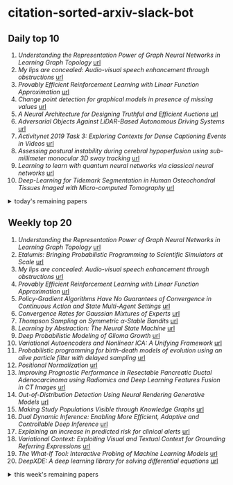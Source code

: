 # citation-sorted-arxiv-slack-bot

## Daily top 10
1. *Understanding the Representation Power of Graph Neural Networks in Learning Graph Topology* [url](http://arxiv.org/abs/1907.05008v1)
2. *My lips are concealed: Audio-visual speech enhancement through obstructions* [url](http://arxiv.org/abs/1907.04975v1)
3. *Provably Efficient Reinforcement Learning with Linear Function Approximation* [url](http://arxiv.org/abs/1907.05388v1)
4. *Change point detection for graphical models in presence of missing values* [url](http://arxiv.org/abs/1907.05409v1)
5. *A Neural Architecture for Designing Truthful and Efficient Auctions* [url](http://arxiv.org/abs/1907.05181v1)
6. *Adversarial Objects Against LiDAR-Based Autonomous Driving Systems* [url](http://arxiv.org/abs/1907.05418v1)
7. *Activitynet 2019 Task 3: Exploring Contexts for Dense Captioning Events in Videos* [url](http://arxiv.org/abs/1907.05092v1)
8. *Assessing postural instability during cerebral hypoperfusion using sub-millimeter monocular 3D sway tracking* [url](http://arxiv.org/abs/1907.05376v1)
9. *Learning to learn with quantum neural networks via classical neural networks* [url](http://arxiv.org/abs/1907.05415v1)
10. *Deep-Learning for Tidemark Segmentation in Human Osteochondral Tissues Imaged with Micro-computed Tomography* [url](http://arxiv.org/abs/1907.05089v1)
<details><summary>today's remaining papers</summary>
  <ol start=11>
    <li><i>Low-rank matrix completion and denoising under Poisson noise</i> <a href="http://arxiv.org/abs/1907.05325v1">url</a></li>
    <li><i>Cross-Domain Complementary Learning with Synthetic Data for Multi-Person Part Segmentation</i> <a href="http://arxiv.org/abs/1907.05193v1">url</a></li>
    <li><i>Making AI Forget You: Data Deletion in Machine Learning</i> <a href="http://arxiv.org/abs/1907.05012v1">url</a></li>
    <li><i>Gain with no Pain: Efficient Kernel-PCA by Nyström Sampling</i> <a href="http://arxiv.org/abs/1907.05226v1">url</a></li>
    <li><i>Privileged Features Distillation for E-Commerce Recommendations</i> <a href="http://arxiv.org/abs/1907.05171v1">url</a></li>
    <li><i>Quantum and Classical Algorithms for Approximate Submodular Function Minimization</i> <a href="http://arxiv.org/abs/1907.05378v1">url</a></li>
    <li><i>Deep Active Learning for Axon-Myelin Segmentation on Histology Data</i> <a href="http://arxiv.org/abs/1907.05143v1">url</a></li>
    <li><i>FIRE: Unsupervised bi-directional inter-modality registration using deep networks</i> <a href="http://arxiv.org/abs/1907.05062v1">url</a></li>
    <li><i>Neural Network-based Equalizer by Utilizing Coding Gain in Advance</i> <a href="http://arxiv.org/abs/1907.04980v1">url</a></li>
    <li><i>Profiling based Out-of-core Hybrid Method for Large Neural Networks</i> <a href="http://arxiv.org/abs/1907.05013v1">url</a></li>
    <li><i>Beyond Imitation: Generative and Variational Choreography via Machine Learning</i> <a href="http://arxiv.org/abs/1907.05297v1">url</a></li>
    <li><i>Disease classification of macular Optical Coherence Tomography scans using deep learning software: validation on independent, multi-centre data</i> <a href="http://arxiv.org/abs/1907.05164v1">url</a></li>
    <li><i>Time2Vec: Learning a Vector Representation of Time</i> <a href="http://arxiv.org/abs/1907.05321v1">url</a></li>
    <li><i>Two-stream Spatiotemporal Feature for Video QA Task</i> <a href="http://arxiv.org/abs/1907.05006v1">url</a></li>
    <li><i>Multifaceted Analysis of Fine-Tuning in Deep Model for Visual Recognition</i> <a href="http://arxiv.org/abs/1907.05099v1">url</a></li>
    <li><i>Diverse Trajectory Forecasting with Determinantal Point Processes</i> <a href="http://arxiv.org/abs/1907.04967v1">url</a></li>
    <li><i>MeetUp! A Corpus of Joint Activity Dialogues in a Visual Environment</i> <a href="http://arxiv.org/abs/1907.05084v1">url</a></li>
    <li><i>PreCall: A Visual Interface for Threshold Optimization in ML Model Selection</i> <a href="http://arxiv.org/abs/1907.05131v1">url</a></li>
    <li><i>BlazeFace: Sub-millisecond Neural Face Detection on Mobile GPUs</i> <a href="http://arxiv.org/abs/1907.05047v1">url</a></li>
    <li><i>Analysis of Ward's Method</i> <a href="http://arxiv.org/abs/1907.05094v1">url</a></li>
    <li><i>Graph Neural Based End-to-end Data Association Framework for Online Multiple-Object Tracking</i> <a href="http://arxiv.org/abs/1907.05315v1">url</a></li>
    <li><i>Efficient Semantic Scene Completion Network with Spatial Group Convolution</i> <a href="http://arxiv.org/abs/1907.05091v1">url</a></li>
    <li><i>Computational Concentration of Measure: Optimal Bounds, Reductions, and More</i> <a href="http://arxiv.org/abs/1907.05401v1">url</a></li>
    <li><i>Warfarin dose estimation on multiple datasets with automated hyperparameter optimisation and a novel software framework</i> <a href="http://arxiv.org/abs/1907.05363v1">url</a></li>
    <li><i>Forecasting remaining useful life: Interpretable deep learning approach via variational Bayesian inferences</i> <a href="http://arxiv.org/abs/1907.05146v1">url</a></li>
    <li><i>Online Inference and Detection of Curbs in Partially Occluded Scenes with Sparse LIDAR</i> <a href="http://arxiv.org/abs/1907.05375v1">url</a></li>
    <li><i>Performance Boundary Identification for the Evaluation of Automated Vehicles using Gaussian Process Classification</i> <a href="http://arxiv.org/abs/1907.05364v1">url</a></li>
    <li><i>Aesthetic Attributes Assessment of Images</i> <a href="http://arxiv.org/abs/1907.04983v1">url</a></li>
    <li><i>Safe Policy Improvement with Soft Baseline Bootstrapping</i> <a href="http://arxiv.org/abs/1907.05079v1">url</a></li>
    <li><i>Image-Based Size Analysis of Agglomerated and Partially Sintered Particles via Convolutional Neural Networks</i> <a href="http://arxiv.org/abs/1907.05112v1">url</a></li>
    <li><i>Edge Heuristic GAN for Non-uniform Blind Deblurring</i> <a href="http://arxiv.org/abs/1907.05185v1">url</a></li>
    <li><i>Object Detection in Video with Spatial-temporal Context Aggregation</i> <a href="http://arxiv.org/abs/1907.04988v1">url</a></li>
    <li><i>Extension of Sinkhorn Method: Optimal Movement Estimation of Agents Moving at Constant Velocity</i> <a href="http://arxiv.org/abs/1907.05036v1">url</a></li>
    <li><i>Self-Regulated Interactive Sequence-to-Sequence Learning</i> <a href="http://arxiv.org/abs/1907.05190v1">url</a></li>
    <li><i>Semi-supervised Feature-Level Attribute Manipulation for Fashion Image Retrieval</i> <a href="http://arxiv.org/abs/1907.05007v1">url</a></li>
    <li><i>Highly parallel algorithm for the Ising ground state searching problem</i> <a href="http://arxiv.org/abs/1907.05124v1">url</a></li>
    <li><i>Aerial Animal Biometrics: Individual Friesian Cattle Recovery and Visual Identification via an Autonomous UAV with Onboard Deep Inference</i> <a href="http://arxiv.org/abs/1907.05310v1">url</a></li>
    <li><i>Amplifying Rényi Differential Privacy via Shuffling</i> <a href="http://arxiv.org/abs/1907.05156v1">url</a></li>
    <li><i>Spatiotemporal Local Propagation</i> <a href="http://arxiv.org/abs/1907.05106v1">url</a></li>
    <li><i>Kernel Trajectory Maps for Multi-Modal Probabilistic Motion Prediction</i> <a href="http://arxiv.org/abs/1907.05127v1">url</a></li>
    <li><i>Micro-expression Action Unit Detection withSpatio-temporal Adaptive Pooling</i> <a href="http://arxiv.org/abs/1907.05023v1">url</a></li>
    <li><i>retina-VAE: Variationally Decoding the Spectrum of Macular Disease</i> <a href="http://arxiv.org/abs/1907.05195v1">url</a></li>
    <li><i>Single Image Super-Resolution via CNN Architectures and TV-TV Minimization</i> <a href="http://arxiv.org/abs/1907.05380v1">url</a></li>
    <li><i>Three algorithms for solving high-dimensional fully-coupled FBSDEs through deep learning</i> <a href="http://arxiv.org/abs/1907.05327v1">url</a></li>
    <li><i>Adaptive Deep Learning for High Dimensional Hamilton-Jacobi-Bellman Equations</i> <a href="http://arxiv.org/abs/1907.05317v1">url</a></li>
    <li><i>Fairness without Regret</i> <a href="http://arxiv.org/abs/1907.05159v1">url</a></li>
    <li><i>Machine Learning Kernel Method from a Quantum Generative Model</i> <a href="http://arxiv.org/abs/1907.05103v1">url</a></li>
    <li><i>Optimal Feature Transport for Cross-View Image Geo-Localization</i> <a href="http://arxiv.org/abs/1907.05021v1">url</a></li>
    <li><i>Agile Domain Adaptation</i> <a href="http://arxiv.org/abs/1907.04978v1">url</a></li>
    <li><i>A Model-based Approach for Sample-efficient Multi-task Reinforcement Learning</i> <a href="http://arxiv.org/abs/1907.04964v1">url</a></li>
  </ol>
</details>

## Weekly top 20
1. *Understanding the Representation Power of Graph Neural Networks in Learning Graph Topology* [url](http://arxiv.org/abs/1907.05008v1)
2. *Etalumis: Bringing Probabilistic Programming to Scientific Simulators at Scale* [url](http://arxiv.org/abs/1907.03382v1)
3. *My lips are concealed: Audio-visual speech enhancement through obstructions* [url](http://arxiv.org/abs/1907.04975v1)
4. *Provably Efficient Reinforcement Learning with Linear Function Approximation* [url](http://arxiv.org/abs/1907.05388v1)
5. *Policy-Gradient Algorithms Have No Guarantees of Convergence in Continuous Action and State Multi-Agent Settings* [url](http://arxiv.org/abs/1907.03712v1)
6. *Convergence Rates for Gaussian Mixtures of Experts* [url](http://arxiv.org/abs/1907.04377v1)
7. *Thompson Sampling on Symmetric $α$-Stable Bandits* [url](http://arxiv.org/abs/1907.03821v1)
8. *Learning by Abstraction: The Neural State Machine* [url](http://arxiv.org/abs/1907.03950v1)
9. *Deep Probabilistic Modeling of Glioma Growth* [url](http://arxiv.org/abs/1907.04064v1)
10. *Variational Autoencoders and Nonlinear ICA: A Unifying Framework* [url](http://arxiv.org/abs/1907.04809v1)
11. *Probabilistic programming for birth-death models of evolution using an alive particle filter with delayed sampling* [url](http://arxiv.org/abs/1907.04615v1)
12. *Positional Normalization* [url](http://arxiv.org/abs/1907.04312v1)
13. *Improving Prognostic Performance in Resectable Pancreatic Ductal Adenocarcinoma using Radiomics and Deep Learning Features Fusion in CT Images* [url](http://arxiv.org/abs/1907.04822v1)
14. *Out-of-Distribution Detection Using Neural Rendering Generative Models* [url](http://arxiv.org/abs/1907.04572v1)
15. *Making Study Populations Visible through Knowledge Graphs* [url](http://arxiv.org/abs/1907.04358v1)
16. *Dual Dynamic Inference: Enabling More Efficient, Adaptive and Controllable Deep Inference* [url](http://arxiv.org/abs/1907.04523v1)
17. *Explaining an increase in predicted risk for clinical alerts* [url](http://arxiv.org/abs/1907.04911v1)
18. *Variational Context: Exploiting Visual and Textual Context for Grounding Referring Expressions* [url](http://arxiv.org/abs/1907.03609v1)
19. *The What-If Tool: Interactive Probing of Machine Learning Models* [url](http://arxiv.org/abs/1907.04135v1)
20. *DeepXDE: A deep learning library for solving differential equations* [url](http://arxiv.org/abs/1907.04502v1)
<details><summary>this week's remaining papers</summary>
  <ol start=21>
    <li><i>The Price of Interpretability</i> <a href="http://arxiv.org/abs/1907.03419v1">url</a></li>
    <li><i>Improving Reverberant Speech Training Using Diffuse Acoustic Simulation</i> <a href="http://arxiv.org/abs/1907.03988v1">url</a></li>
    <li><i>Enhanced generative adversarial network for 3D brain MRI super-resolution</i> <a href="http://arxiv.org/abs/1907.04835v1">url</a></li>
    <li><i>A New Stereo Benchmarking Dataset for Satellite Images</i> <a href="http://arxiv.org/abs/1907.04404v1">url</a></li>
    <li><i>Large Memory Layers with Product Keys</i> <a href="http://arxiv.org/abs/1907.05242v1">url</a></li>
    <li><i>Learning from Thresholds: Fully Automated Classification of Tumor Infiltrating Lymphocytes for Multiple Cancer Types</i> <a href="http://arxiv.org/abs/1907.03960v1">url</a></li>
    <li><i>Multivariate Time Series Imputation with Variational Autoencoders</i> <a href="http://arxiv.org/abs/1907.04155v1">url</a></li>
    <li><i>Evolutionary Multi-Objective Optimization Driven by Generative Adversarial Networks</i> <a href="http://arxiv.org/abs/1907.04482v1">url</a></li>
    <li><i>Are deep ResNets provably better than linear predictors?</i> <a href="http://arxiv.org/abs/1907.03922v1">url</a></li>
    <li><i>Change point detection for graphical models in presence of missing values</i> <a href="http://arxiv.org/abs/1907.05409v1">url</a></li>
    <li><i>Which Algorithmic Choices Matter at Which Batch Sizes? Insights From a Noisy Quadratic Model</i> <a href="http://arxiv.org/abs/1907.04164v1">url</a></li>
    <li><i>A Neural Architecture for Designing Truthful and Efficient Auctions</i> <a href="http://arxiv.org/abs/1907.05181v1">url</a></li>
    <li><i>GraphSAINT: Graph Sampling Based Inductive Learning Method</i> <a href="http://arxiv.org/abs/1907.04931v1">url</a></li>
    <li><i>Fetal Pose Estimation in Volumetric MRI using a 3D Convolution Neural Network</i> <a href="http://arxiv.org/abs/1907.04500v1">url</a></li>
    <li><i>LakhNES: Improving multi-instrumental music generation with cross-domain pre-training</i> <a href="http://arxiv.org/abs/1907.04868v1">url</a></li>
    <li><i>Expressive power of tensor-network factorizations for probabilistic modeling, with applications from hidden Markov models to quantum machine learning</i> <a href="http://arxiv.org/abs/1907.03741v1">url</a></li>
    <li><i>Adversarial Objects Against LiDAR-Based Autonomous Driving Systems</i> <a href="http://arxiv.org/abs/1907.05418v1">url</a></li>
    <li><i>Activitynet 2019 Task 3: Exploring Contexts for Dense Captioning Events in Videos</i> <a href="http://arxiv.org/abs/1907.05092v1">url</a></li>
    <li><i>Sparse-to-Dense Hypercolumn Matching for Long-Term Visual Localization</i> <a href="http://arxiv.org/abs/1907.03965v1">url</a></li>
    <li><i>Assessing postural instability during cerebral hypoperfusion using sub-millimeter monocular 3D sway tracking</i> <a href="http://arxiv.org/abs/1907.05376v1">url</a></li>
    <li><i>Unbiased estimators for random design regression</i> <a href="http://arxiv.org/abs/1907.03411v1">url</a></li>
    <li><i>Fine-Grained Continual Learning</i> <a href="http://arxiv.org/abs/1907.03799v1">url</a></li>
    <li><i>Linking Art through Human Poses</i> <a href="http://arxiv.org/abs/1907.03537v1">url</a></li>
    <li><i>Learning to Reason with Relational Video Representation for Question Answering</i> <a href="http://arxiv.org/abs/1907.04553v1">url</a></li>
    <li><i>Conditional Independence Testing using Generative Adversarial Networks</i> <a href="http://arxiv.org/abs/1907.04068v1">url</a></li>
    <li><i>A Robust Two-Sample Test for Time Series data</i> <a href="http://arxiv.org/abs/1907.04081v1">url</a></li>
    <li><i>Learning to learn with quantum neural networks via classical neural networks</i> <a href="http://arxiv.org/abs/1907.05415v1">url</a></li>
    <li><i>Fast Visual Object Tracking with Rotated Bounding Boxes</i> <a href="http://arxiv.org/abs/1907.03892v1">url</a></li>
    <li><i>Fast Estimating Pedestrian Moving State Based on Single 2D Body Pose by Shallow Neural Network</i> <a href="http://arxiv.org/abs/1907.04361v1">url</a></li>
    <li><i>Contextual One-Class Classification in Data Streams</i> <a href="http://arxiv.org/abs/1907.04233v1">url</a></li>
    <li><i>Towards Explainable Music Emotion Recognition: The Route via Mid-level Features</i> <a href="http://arxiv.org/abs/1907.03572v1">url</a></li>
    <li><i>Deep-Learning for Tidemark Segmentation in Human Osteochondral Tissues Imaged with Micro-computed Tomography</i> <a href="http://arxiv.org/abs/1907.05089v1">url</a></li>
    <li><i>Vision-and-Dialog Navigation</i> <a href="http://arxiv.org/abs/1907.04957v1">url</a></li>
    <li><i>Data Efficient Reinforcement Learning for Legged Robots</i> <a href="http://arxiv.org/abs/1907.03613v1">url</a></li>
    <li><i>Barnes-Hut Approximation for Point SetGeodesic Shooting</i> <a href="http://arxiv.org/abs/1907.04834v1">url</a></li>
    <li><i>Perturbation theory approach to study the latent space degeneracy of Variational Autoencoders</i> <a href="http://arxiv.org/abs/1907.05267v1">url</a></li>
    <li><i>Learning the Wireless V2I Channels Using Deep Neural Networks</i> <a href="http://arxiv.org/abs/1907.04831v1">url</a></li>
    <li><i>Bayesian Optimization in Variational Latent Spaces with Dynamic Compression</i> <a href="http://arxiv.org/abs/1907.04796v1">url</a></li>
    <li><i>Low-rank matrix completion and denoising under Poisson noise</i> <a href="http://arxiv.org/abs/1907.05325v1">url</a></li>
    <li><i>Cross-Domain Complementary Learning with Synthetic Data for Multi-Person Part Segmentation</i> <a href="http://arxiv.org/abs/1907.05193v1">url</a></li>
    <li><i>Signet Ring Cell Detection With a Semi-supervised Learning Framework</i> <a href="http://arxiv.org/abs/1907.03954v1">url</a></li>
    <li><i>Incorporating Query Term Independence Assumption for Efficient Retrieval and Ranking using Deep Neural Networks</i> <a href="http://arxiv.org/abs/1907.03693v1">url</a></li>
    <li><i>FortuneTeller: Predicting Microarchitectural Attacks via Unsupervised Deep Learning</i> <a href="http://arxiv.org/abs/1907.03651v1">url</a></li>
    <li><i>All Sparse PCA Models Are Wrong, But Some Are Useful. Part I: Computation of Scores, Residuals and Explained Variance</i> <a href="http://arxiv.org/abs/1907.03989v1">url</a></li>
    <li><i>Correlation via synthesis: end-to-end nodule image generation and radiogenomic map learning based on generative adversarial network</i> <a href="http://arxiv.org/abs/1907.03728v1">url</a></li>
    <li><i>Making AI Forget You: Data Deletion in Machine Learning</i> <a href="http://arxiv.org/abs/1907.05012v1">url</a></li>
    <li><i>Application Inference using Machine Learning based Side Channel Analysis</i> <a href="http://arxiv.org/abs/1907.04428v1">url</a></li>
    <li><i>Perceptual representations of structural information in images: application to quality assessment of synthesized view in FTV scenario</i> <a href="http://arxiv.org/abs/1907.03448v1">url</a></li>
    <li><i>Sparse Networks from Scratch: Faster Training without Losing Performance</i> <a href="http://arxiv.org/abs/1907.04840v1">url</a></li>
    <li><i>Evaluation of Retinal Image Quality Assessment Networks in Different Color-spaces</i> <a href="http://arxiv.org/abs/1907.05345v1">url</a></li>
    <li><i>Learning a Behavior Model of Hybrid Systems Through Combining Model-Based Testing and Machine Learning (Full Version)</i> <a href="http://arxiv.org/abs/1907.04708v1">url</a></li>
    <li><i>Gain with no Pain: Efficient Kernel-PCA by Nyström Sampling</i> <a href="http://arxiv.org/abs/1907.05226v1">url</a></li>
    <li><i>Striving for Simplicity in Off-policy Deep Reinforcement Learning</i> <a href="http://arxiv.org/abs/1907.04543v1">url</a></li>
    <li><i>A Deep Learning Approach for Real-Time 3D Human Action Recognition from Skeletal Data</i> <a href="http://arxiv.org/abs/1907.03520v1">url</a></li>
    <li><i>Domain Adaptation in Multi-Channel Autoencoder based Features for Robust Face Anti-Spoofing</i> <a href="http://arxiv.org/abs/1907.04048v1">url</a></li>
    <li><i>Deep Pixel-wise Binary Supervision for Face Presentation Attack Detection</i> <a href="http://arxiv.org/abs/1907.04047v1">url</a></li>
    <li><i>Characterization of Overlap in Observational Studies</i> <a href="http://arxiv.org/abs/1907.04138v1">url</a></li>
    <li><i>Multi-Scale Vector Quantization with Reconstruction Trees</i> <a href="http://arxiv.org/abs/1907.03875v1">url</a></li>
    <li><i>Learning to Optimize Domain Specific Normalization for Domain Generalization</i> <a href="http://arxiv.org/abs/1907.04275v1">url</a></li>
    <li><i>Multi-Person tracking by multi-scale detection in Basketball scenarios</i> <a href="http://arxiv.org/abs/1907.04637v1">url</a></li>
    <li><i>Privileged Features Distillation for E-Commerce Recommendations</i> <a href="http://arxiv.org/abs/1907.05171v1">url</a></li>
    <li><i>Data-driven Policy on Feasibility Determination for the Train Shunting Problem</i> <a href="http://arxiv.org/abs/1907.04711v1">url</a></li>
    <li><i>Influence of Pointing on Learning to Count: A Neuro-Robotics Model</i> <a href="http://arxiv.org/abs/1907.05269v1">url</a></li>
    <li><i>A Deep Neural Network for Finger Counting and Numerosity Estimation</i> <a href="http://arxiv.org/abs/1907.05270v1">url</a></li>
    <li><i>Interpretable Dynamics Models for Data-Efficient Reinforcement Learning</i> <a href="http://arxiv.org/abs/1907.04902v1">url</a></li>
    <li><i>Deep splitting method for parabolic PDEs</i> <a href="http://arxiv.org/abs/1907.03452v1">url</a></li>
    <li><i>General non-linear Bellman equations</i> <a href="http://arxiv.org/abs/1907.03687v1">url</a></li>
    <li><i>The stochastic multi-gradient algorithm for multi-objective optimization and its application to supervised machine learning</i> <a href="http://arxiv.org/abs/1907.04472v1">url</a></li>
    <li><i>Attentive CT Lesion Detection Using Deep Pyramid Inference with Multi-Scale Booster</i> <a href="http://arxiv.org/abs/1907.03958v1">url</a></li>
    <li><i>Coarse Graining of Data via Inhomogeneous Diffusion Condensation</i> <a href="http://arxiv.org/abs/1907.04463v1">url</a></li>
    <li><i>Part-A^2 Net: 3D Part-Aware and Aggregation Neural Network for Object Detection from Point Cloud</i> <a href="http://arxiv.org/abs/1907.03670v1">url</a></li>
    <li><i>Simple Kinematic Feedback Enhances Autonomous Learning in Bio-Inspired Tendon-Driven Systems</i> <a href="http://arxiv.org/abs/1907.04539v1">url</a></li>
    <li><i>RinQ Fingerprinting: Recurrence-informed Quantile Networks for Magnetic Resonance Fingerprinting</i> <a href="http://arxiv.org/abs/1907.05277v1">url</a></li>
    <li><i>Collaborative Machine Learning at the Wireless Edge with Blind Transmitters</i> <a href="http://arxiv.org/abs/1907.03909v1">url</a></li>
    <li><i>Quantifying Transparency of Machine Learning Systems through Analysis of Contributions</i> <a href="http://arxiv.org/abs/1907.03483v1">url</a></li>
    <li><i>TrackNet: A Deep Learning Network for Tracking High-speed and Tiny Objects in Sports Applications</i> <a href="http://arxiv.org/abs/1907.03698v1">url</a></li>
    <li><i>Quantum and Classical Algorithms for Approximate Submodular Function Minimization</i> <a href="http://arxiv.org/abs/1907.05378v1">url</a></li>
    <li><i>Super-resolution meets machine learning: approximation of measures</i> <a href="http://arxiv.org/abs/1907.04895v1">url</a></li>
    <li><i>Unified Attentional Generative Adversarial Network for Brain Tumor Segmentation From Multimodal Unpaired Images</i> <a href="http://arxiv.org/abs/1907.03548v1">url</a></li>
    <li><i>SNAP: Finding Approximate Second-Order Stationary Solutions Efficiently for Non-convex Linearly Constrained Problems</i> <a href="http://arxiv.org/abs/1907.04450v1">url</a></li>
    <li><i>Deep Active Learning for Axon-Myelin Segmentation on Histology Data</i> <a href="http://arxiv.org/abs/1907.05143v1">url</a></li>
    <li><i>M3D-GAN: Multi-Modal Multi-Domain Translation with Universal Attention</i> <a href="http://arxiv.org/abs/1907.04378v1">url</a></li>
    <li><i>Neural Aspect and Opinion Term Extraction with Mined Rules as Weak Supervision</i> <a href="http://arxiv.org/abs/1907.03750v1">url</a></li>
    <li><i>Tails of Triangular Flows</i> <a href="http://arxiv.org/abs/1907.04481v1">url</a></li>
    <li><i>An Intrinsic Nearest Neighbor Analysis of Neural Machine Translation Architectures</i> <a href="http://arxiv.org/abs/1907.03885v1">url</a></li>
    <li><i>Characterizing Inter-Layer Functional Mappings of Deep Learning Models</i> <a href="http://arxiv.org/abs/1907.04223v1">url</a></li>
    <li><i>k-GANs: Ensemble of Generative Models with Semi-Discrete Optimal Transport</i> <a href="http://arxiv.org/abs/1907.04050v1">url</a></li>
    <li><i>Towards Affordance Prediction with Vision via Task Oriented Grasp Quality Metrics</i> <a href="http://arxiv.org/abs/1907.04761v1">url</a></li>
    <li><i>FIRE: Unsupervised bi-directional inter-modality registration using deep networks</i> <a href="http://arxiv.org/abs/1907.05062v1">url</a></li>
    <li><i>On Designing Machine Learning Models for Malicious Network Traffic Classification</i> <a href="http://arxiv.org/abs/1907.04846v1">url</a></li>
    <li><i>Statistical Analysis of Nearest Neighbor Methods for Anomaly Detection</i> <a href="http://arxiv.org/abs/1907.03813v1">url</a></li>
    <li><i>Neural Network-based Equalizer by Utilizing Coding Gain in Advance</i> <a href="http://arxiv.org/abs/1907.04980v1">url</a></li>
    <li><i>Data Distillation, Face-Related Tasks, Multi Task Learning, Semi-Supervised Learning</i> <a href="http://arxiv.org/abs/1907.03402v1">url</a></li>
    <li><i>Latent ODEs for Irregularly-Sampled Time Series</i> <a href="http://arxiv.org/abs/1907.03907v1">url</a></li>
    <li><i>Multivariate-Information Adversarial Ensemble for Scalable Joint Distribution Matching</i> <a href="http://arxiv.org/abs/1907.03426v1">url</a></li>
    <li><i>Blending-target Domain Adaptation by Adversarial Meta-Adaptation Networks</i> <a href="http://arxiv.org/abs/1907.03389v1">url</a></li>
    <li><i>Profiling based Out-of-core Hybrid Method for Large Neural Networks</i> <a href="http://arxiv.org/abs/1907.05013v1">url</a></li>
    <li><i>Beyond Imitation: Generative and Variational Choreography via Machine Learning</i> <a href="http://arxiv.org/abs/1907.05297v1">url</a></li>
    <li><i>Disease classification of macular Optical Coherence Tomography scans using deep learning software: validation on independent, multi-centre data</i> <a href="http://arxiv.org/abs/1907.05164v1">url</a></li>
    <li><i>Time2Vec: Learning a Vector Representation of Time</i> <a href="http://arxiv.org/abs/1907.05321v1">url</a></li>
    <li><i>Quantifying Confounding Bias in Neuroimaging Datasets with Causal Inference</i> <a href="http://arxiv.org/abs/1907.04102v1">url</a></li>
    <li><i>A Multi-Stage Clustering Framework for Automotive Radar Data</i> <a href="http://arxiv.org/abs/1907.03511v1">url</a></li>
    <li><i>Trust-Region Variational Inference with Gaussian Mixture Models</i> <a href="http://arxiv.org/abs/1907.04710v1">url</a></li>
    <li><i>Efficient Pose Selection for Interactive Camera Calibration</i> <a href="http://arxiv.org/abs/1907.04096v1">url</a></li>
    <li><i>Utilizing Eye Gaze to Enhance the Generalization of Imitation Networks to Unseen Environments</i> <a href="http://arxiv.org/abs/1907.04728v1">url</a></li>
    <li><i>Two-stream Spatiotemporal Feature for Video QA Task</i> <a href="http://arxiv.org/abs/1907.05006v1">url</a></li>
    <li><i>DOB-Net: Actively Rejecting Unknown Excessive Time-Varying Disturbances</i> <a href="http://arxiv.org/abs/1907.04514v1">url</a></li>
    <li><i>Assessing Transferability from Simulation to Reality for Reinforcement Learning</i> <a href="http://arxiv.org/abs/1907.04685v1">url</a></li>
    <li><i>Multifaceted Analysis of Fine-Tuning in Deep Model for Visual Recognition</i> <a href="http://arxiv.org/abs/1907.05099v1">url</a></li>
    <li><i>GluonCV and GluonNLP: Deep Learning in Computer Vision and Natural Language Processing</i> <a href="http://arxiv.org/abs/1907.04433v1">url</a></li>
    <li><i>A Deep Reinforcement-Learning-based Driving Policy for Autonomous Road Vehicles</i> <a href="http://arxiv.org/abs/1907.05246v1">url</a></li>
    <li><i>A Baseline for 3D Multi-Object Tracking</i> <a href="http://arxiv.org/abs/1907.03961v1">url</a></li>
    <li><i>Sequence-to-Sequence Natural Language to Humanoid Robot Sign Language</i> <a href="http://arxiv.org/abs/1907.04198v1">url</a></li>
    <li><i>Diverse Trajectory Forecasting with Determinantal Point Processes</i> <a href="http://arxiv.org/abs/1907.04967v1">url</a></li>
    <li><i>DSNet: Automatic Dermoscopic Skin Lesion Segmentation</i> <a href="http://arxiv.org/abs/1907.04305v1">url</a></li>
    <li><i>MeetUp! A Corpus of Joint Activity Dialogues in a Visual Environment</i> <a href="http://arxiv.org/abs/1907.05084v1">url</a></li>
    <li><i>Competing Models</i> <a href="http://arxiv.org/abs/1907.03809v1">url</a></li>
    <li><i>Contraction Clustering (RASTER): A Very Fast Big Data Algorithm for Sequential and Parallel Density-Based Clustering in Linear Time, Constant Memory, and a Single Pass</i> <a href="http://arxiv.org/abs/1907.03620v1">url</a></li>
    <li><i>Asymptotic Bayes risk for Gaussian mixture in a semi-supervised setting</i> <a href="http://arxiv.org/abs/1907.03792v1">url</a></li>
    <li><i>QUOTIENT: Two-Party Secure Neural Network Training and Prediction</i> <a href="http://arxiv.org/abs/1907.03372v1">url</a></li>
    <li><i>PreCall: A Visual Interface for Threshold Optimization in ML Model Selection</i> <a href="http://arxiv.org/abs/1907.05131v1">url</a></li>
    <li><i>BlazeFace: Sub-millisecond Neural Face Detection on Mobile GPUs</i> <a href="http://arxiv.org/abs/1907.05047v1">url</a></li>
    <li><i>Mean Spectral Normalization of Deep Neural Networks for Embedded Automation</i> <a href="http://arxiv.org/abs/1907.04003v1">url</a></li>
    <li><i>Markov Decision Process for MOOC users behavioral inference</i> <a href="http://arxiv.org/abs/1907.04723v1">url</a></li>
    <li><i>Fully Convolutional Networks for Handwriting Recognition</i> <a href="http://arxiv.org/abs/1907.04888v1">url</a></li>
    <li><i>Gated Multiple Feedback Network for Image Super-Resolution</i> <a href="http://arxiv.org/abs/1907.04253v1">url</a></li>
    <li><i>Partially Observable Planning and Learning for Systems with Non-Uniform Dynamics</i> <a href="http://arxiv.org/abs/1907.04457v1">url</a></li>
    <li><i>Efficient Cloth Simulation using Miniature Cloth and Upscaling Deep Neural Networks</i> <a href="http://arxiv.org/abs/1907.03953v1">url</a></li>
    <li><i>Generalized Rank Minimization based Group Sparse Coding for Low-level Image Restoration via Dictionary Learning</i> <a href="http://arxiv.org/abs/1907.04699v1">url</a></li>
    <li><i>A review on deep learning techniques for 3D sensed data classification</i> <a href="http://arxiv.org/abs/1907.04444v1">url</a></li>
    <li><i>SynthCity: A large scale synthetic point cloud</i> <a href="http://arxiv.org/abs/1907.04758v1">url</a></li>
    <li><i>Joint Learning of Multiple Image Restoration Tasks</i> <a href="http://arxiv.org/abs/1907.04508v1">url</a></li>
    <li><i>Progressive Wasserstein Barycenters of Persistence Diagrams</i> <a href="http://arxiv.org/abs/1907.04565v1">url</a></li>
    <li><i>Barriers towards no-reference metrics application to compressed video quality analysis: on the example of no-reference metric NIQE</i> <a href="http://arxiv.org/abs/1907.03842v1">url</a></li>
    <li><i>The Power of Comparisons for Actively Learning Linear Classifiers</i> <a href="http://arxiv.org/abs/1907.03816v1">url</a></li>
    <li><i>Label Aware Graph Convolutional Network -- Not All Edges Deserve Your Attention</i> <a href="http://arxiv.org/abs/1907.04707v1">url</a></li>
    <li><i>Bootstrap Model Ensemble and Rank Loss for Engagement Intensity Regression</i> <a href="http://arxiv.org/abs/1907.03422v1">url</a></li>
    <li><i>RL-RRT: Kinodynamic Motion Planning via Learning Reachability Estimators from RL Policies</i> <a href="http://arxiv.org/abs/1907.04799v1">url</a></li>
    <li><i>Analysis of Ward's Method</i> <a href="http://arxiv.org/abs/1907.05094v1">url</a></li>
    <li><i>Productization Challenges of Contextual Multi-Armed Bandits</i> <a href="http://arxiv.org/abs/1907.04884v1">url</a></li>
    <li><i>An Intrinsically-Motivated Approach for Learning Highly Exploring and Fast Mixing Policies</i> <a href="http://arxiv.org/abs/1907.04662v1">url</a></li>
    <li><i>Graph Neural Based End-to-end Data Association Framework for Online Multiple-Object Tracking</i> <a href="http://arxiv.org/abs/1907.05315v1">url</a></li>
    <li><i>Efficient Semantic Scene Completion Network with Spatial Group Convolution</i> <a href="http://arxiv.org/abs/1907.05091v1">url</a></li>
    <li><i>Variational Inference MPC for Bayesian Model-based Reinforcement Learning</i> <a href="http://arxiv.org/abs/1907.04202v1">url</a></li>
    <li><i>Template-Based Posit Multiplication for Training and Inferring in Neural Networks</i> <a href="http://arxiv.org/abs/1907.04091v1">url</a></li>
    <li><i>Deep Multi Label Classification in Affine Subspaces</i> <a href="http://arxiv.org/abs/1907.04563v1">url</a></li>
    <li><i>Personalised aesthetics with residual adapters</i> <a href="http://arxiv.org/abs/1907.03802v1">url</a></li>
    <li><i>Attending to Emotional Narratives</i> <a href="http://arxiv.org/abs/1907.04197v1">url</a></li>
    <li><i>Global Optimality Guarantees for Nonconvex Unsupervised Video Segmentation</i> <a href="http://arxiv.org/abs/1907.04409v1">url</a></li>
    <li><i>Model Development Process</i> <a href="http://arxiv.org/abs/1907.04461v1">url</a></li>
    <li><i>Fully Convolutional Network for Removing DCT Artefacts From Images</i> <a href="http://arxiv.org/abs/1907.03798v1">url</a></li>
    <li><i>Haar Transforms for Graph Neural Networks</i> <a href="http://arxiv.org/abs/1907.04786v1">url</a></li>
    <li><i>Computational Concentration of Measure: Optimal Bounds, Reductions, and More</i> <a href="http://arxiv.org/abs/1907.05401v1">url</a></li>
    <li><i>On Activation Function Coresets for Network Pruning</i> <a href="http://arxiv.org/abs/1907.04018v1">url</a></li>
    <li><i>Tensor p-shrinkage nuclear norm for low-rank tensor completion</i> <a href="http://arxiv.org/abs/1907.04092v1">url</a></li>
    <li><i>Time series cluster kernels to exploit informative missingness and incomplete label information</i> <a href="http://arxiv.org/abs/1907.05251v1">url</a></li>
    <li><i>Thompson Sampling for Combinatorial Network Optimization in Unknown Environments</i> <a href="http://arxiv.org/abs/1907.04201v1">url</a></li>
    <li><i>Warfarin dose estimation on multiple datasets with automated hyperparameter optimisation and a novel software framework</i> <a href="http://arxiv.org/abs/1907.05363v1">url</a></li>
    <li><i>Forecasting remaining useful life: Interpretable deep learning approach via variational Bayesian inferences</i> <a href="http://arxiv.org/abs/1907.05146v1">url</a></li>
    <li><i>Adaptive Exploration for Unsupervised Person Re-Identification</i> <a href="http://arxiv.org/abs/1907.04194v1">url</a></li>
    <li><i>Incremental Intervention Effects in Studies with Many Timepoints, Repeated Outcomes, and Dropout</i> <a href="http://arxiv.org/abs/1907.04004v1">url</a></li>
    <li><i>Generating All the Roads to Rome: Road Layout Randomization for Improved Road Marking Segmentation</i> <a href="http://arxiv.org/abs/1907.04569v1">url</a></li>
    <li><i>Online Inference and Detection of Curbs in Partially Occluded Scenes with Sparse LIDAR</i> <a href="http://arxiv.org/abs/1907.05375v1">url</a></li>
    <li><i>Robust Guarantees for Perception-Based Control</i> <a href="http://arxiv.org/abs/1907.03680v1">url</a></li>
    <li><i>Transfer Learning from Audio-Visual Grounding to Speech Recognition</i> <a href="http://arxiv.org/abs/1907.04355v1">url</a></li>
    <li><i>Improving Deep Lesion Detection Using 3D Contextual and Spatial Attention</i> <a href="http://arxiv.org/abs/1907.04052v1">url</a></li>
    <li><i>Ranking-Based Reward Extrapolation without Rankings</i> <a href="http://arxiv.org/abs/1907.03976v1">url</a></li>
    <li><i>Exploring Conditioning for Generative Music Systems with Human-Interpretable Controls</i> <a href="http://arxiv.org/abs/1907.04352v1">url</a></li>
    <li><i>Performance Boundary Identification for the Evaluation of Automated Vehicles using Gaussian Process Classification</i> <a href="http://arxiv.org/abs/1907.05364v1">url</a></li>
    <li><i>Aesthetic Attributes Assessment of Images</i> <a href="http://arxiv.org/abs/1907.04983v1">url</a></li>
    <li><i>Multi-layer Attention Mechanism for Speech Keyword Recognition</i> <a href="http://arxiv.org/abs/1907.04536v1">url</a></li>
    <li><i>Safe Policy Improvement with Soft Baseline Bootstrapping</i> <a href="http://arxiv.org/abs/1907.05079v1">url</a></li>
    <li><i>Identifying Linear Models in Multi-Resolution Population Data using Minimum Description Length Principle to Predict Household Income</i> <a href="http://arxiv.org/abs/1907.05234v1">url</a></li>
    <li><i>ShrinkML: End-to-End ASR Model Compression Using Reinforcement Learning</i> <a href="http://arxiv.org/abs/1907.03540v1">url</a></li>
    <li><i>Neural Input Search for Large Scale Recommendation Models</i> <a href="http://arxiv.org/abs/1907.04471v1">url</a></li>
    <li><i>Domain Adaptation-based Augmentation for Weakly Supervised Nuclei Detection</i> <a href="http://arxiv.org/abs/1907.04681v1">url</a></li>
    <li><i>Scaling Limit of Neural Networks with the Xavier Initialization and Convergence to a Global Minimum</i> <a href="http://arxiv.org/abs/1907.04108v1">url</a></li>
    <li><i>Routine Modeling with Time Series Metric Learning</i> <a href="http://arxiv.org/abs/1907.04666v1">url</a></li>
    <li><i>Nonconvex Regularized Robust Regression with Oracle Properties in Polynomial Time</i> <a href="http://arxiv.org/abs/1907.04027v1">url</a></li>
    <li><i>Dunhuang Grotto Painting Dataset and Benchmark</i> <a href="http://arxiv.org/abs/1907.04589v1">url</a></li>
    <li><i>Can Unconditional Language Models Recover Arbitrary Sentences?</i> <a href="http://arxiv.org/abs/1907.04944v1">url</a></li>
    <li><i>On the Exact Recovery Conditions of 3D Human Motion from 2D Landmark Motion with Sparse Articulated Motion</i> <a href="http://arxiv.org/abs/1907.03967v1">url</a></li>
    <li><i>Image-Based Size Analysis of Agglomerated and Partially Sintered Particles via Convolutional Neural Networks</i> <a href="http://arxiv.org/abs/1907.05112v1">url</a></li>
    <li><i>Multi-Speaker End-to-End Speech Synthesis</i> <a href="http://arxiv.org/abs/1907.04462v1">url</a></li>
    <li><i>Deep Lagrangian Networks for end-to-end learning of energy-based control for under-actuated systems</i> <a href="http://arxiv.org/abs/1907.04489v1">url</a></li>
    <li><i>UnsuperPoint: End-to-end Unsupervised Interest Point Detector and Descriptor</i> <a href="http://arxiv.org/abs/1907.04011v1">url</a></li>
    <li><i>BADAM: A Public Dataset for Baseline Detection in Arabic-script Manuscripts</i> <a href="http://arxiv.org/abs/1907.04041v1">url</a></li>
    <li><i>A unified neural network for object detection, multiple object tracking and vehicle re-identification</i> <a href="http://arxiv.org/abs/1907.03465v1">url</a></li>
    <li><i>Non-Invasive MGMT Status Prediction in GBM Cancer Using Magnetic Resonance Images (MRI) Radiomics Features: Univariate and Multivariate Machine Learning Radiogenomics Analysis</i> <a href="http://arxiv.org/abs/1907.03495v1">url</a></li>
    <li><i>Unified Optimal Analysis of the (Stochastic) Gradient Method</i> <a href="http://arxiv.org/abs/1907.04232v1">url</a></li>
    <li><i>Improving short text classification through global augmentation methods</i> <a href="http://arxiv.org/abs/1907.03752v1">url</a></li>
    <li><i>3D pavement surface reconstruction using an RGB-D sensor</i> <a href="http://arxiv.org/abs/1907.04124v1">url</a></li>
    <li><i>Edge Heuristic GAN for Non-uniform Blind Deblurring</i> <a href="http://arxiv.org/abs/1907.05185v1">url</a></li>
    <li><i>On-Policy Robot Imitation Learning from a Converging Supervisor</i> <a href="http://arxiv.org/abs/1907.03423v1">url</a></li>
    <li><i>Deep Learning Techniques for Improving Digital Gait Segmentation</i> <a href="http://arxiv.org/abs/1907.04281v1">url</a></li>
    <li><i>Object Detection in Video with Spatial-temporal Context Aggregation</i> <a href="http://arxiv.org/abs/1907.04988v1">url</a></li>
    <li><i>Neural Networks as Explicit Word-Based Rules</i> <a href="http://arxiv.org/abs/1907.04613v1">url</a></li>
    <li><i>Extension of Sinkhorn Method: Optimal Movement Estimation of Agents Moving at Constant Velocity</i> <a href="http://arxiv.org/abs/1907.05036v1">url</a></li>
    <li><i>A Stochastic First-Order Method for Ordered Empirical Risk Minimization</i> <a href="http://arxiv.org/abs/1907.04371v1">url</a></li>
    <li><i>Adaptive Margin Ranking Loss for Knowledge Graph Embeddings via a Correntropy Objective Function</i> <a href="http://arxiv.org/abs/1907.05336v1">url</a></li>
    <li><i>Self-Regulated Interactive Sequence-to-Sequence Learning</i> <a href="http://arxiv.org/abs/1907.05190v1">url</a></li>
    <li><i>A New Benchmark and Approach for Fine-grained Cross-media Retrieval</i> <a href="http://arxiv.org/abs/1907.04476v1">url</a></li>
    <li><i>Regularizing Neural Networks for Future Trajectory Prediction via Inverse Reinforcement Learning</i> <a href="http://arxiv.org/abs/1907.04525v1">url</a></li>
    <li><i>Nonnegative Matrix Factorization with Local Similarity Learning</i> <a href="http://arxiv.org/abs/1907.04150v1">url</a></li>
    <li><i>Travel Time Estimation without Road Networks: An Urban Morphological Layout Representation Approach</i> <a href="http://arxiv.org/abs/1907.03381v1">url</a></li>
    <li><i>calibDB: enabling web based computer vision through on-the-fly camera calibration</i> <a href="http://arxiv.org/abs/1907.04100v1">url</a></li>
    <li><i>Comparing EM with GD in Mixture Models of Two Components</i> <a href="http://arxiv.org/abs/1907.03783v1">url</a></li>
    <li><i>Semi-supervised Feature-Level Attribute Manipulation for Fashion Image Retrieval</i> <a href="http://arxiv.org/abs/1907.05007v1">url</a></li>
    <li><i>Deep Learning for Spacecraft Pose Estimation from Photorealistic Rendering</i> <a href="http://arxiv.org/abs/1907.04298v1">url</a></li>
    <li><i>A Light weight and Hybrid Deep Learning Model based Online Signature Verification</i> <a href="http://arxiv.org/abs/1907.04061v1">url</a></li>
    <li><i>A Hybrid Stochastic Optimization Framework for Stochastic Composite Nonconvex Optimization</i> <a href="http://arxiv.org/abs/1907.03793v1">url</a></li>
    <li><i>Highly parallel algorithm for the Ising ground state searching problem</i> <a href="http://arxiv.org/abs/1907.05124v1">url</a></li>
    <li><i>Automatic Mass Detection in Breast Using Deep Convolutional Neural Network and SVM Classifier</i> <a href="http://arxiv.org/abs/1907.04424v1">url</a></li>
    <li><i>Aerial Animal Biometrics: Individual Friesian Cattle Recovery and Visual Identification via an Autonomous UAV with Onboard Deep Inference</i> <a href="http://arxiv.org/abs/1907.05310v1">url</a></li>
    <li><i>Amplifying Rényi Differential Privacy via Shuffling</i> <a href="http://arxiv.org/abs/1907.05156v1">url</a></li>
    <li><i>Brain Tissues Segmentation on MR Perfusion Images Using CUSUM Filter for Boundary Pixels</i> <a href="http://arxiv.org/abs/1907.03865v1">url</a></li>
    <li><i>Spatiotemporal Local Propagation</i> <a href="http://arxiv.org/abs/1907.05106v1">url</a></li>
    <li><i>Segway DRIVE Benchmark: Place Recognition and SLAM Data Collected by A Fleet of Delivery Robots</i> <a href="http://arxiv.org/abs/1907.03424v1">url</a></li>
    <li><i>Improving the Performance of the LSTM and HMM Models via Hybridization</i> <a href="http://arxiv.org/abs/1907.04670v1">url</a></li>
    <li><i>Kernel Trajectory Maps for Multi-Modal Probabilistic Motion Prediction</i> <a href="http://arxiv.org/abs/1907.05127v1">url</a></li>
    <li><i>Micro-expression Action Unit Detection withSpatio-temporal Adaptive Pooling</i> <a href="http://arxiv.org/abs/1907.05023v1">url</a></li>
    <li><i>Depth from Small Motion using Rank-1 Initialization</i> <a href="http://arxiv.org/abs/1907.04058v1">url</a></li>
    <li><i>retina-VAE: Variationally Decoding the Spectrum of Macular Disease</i> <a href="http://arxiv.org/abs/1907.05195v1">url</a></li>
    <li><i>Entropic Regularization of Markov Decision Processes</i> <a href="http://arxiv.org/abs/1907.04214v1">url</a></li>
    <li><i>Privacy-Preserving Classification with Secret Vector Machines</i> <a href="http://arxiv.org/abs/1907.03373v1">url</a></li>
    <li><i>Smart Households Demand Response Management with Micro Grid</i> <a href="http://arxiv.org/abs/1907.03641v1">url</a></li>
    <li><i>UW-BHI at MEDIQA 2019: An Analysis of Representation Methods for Medical Natural Language Inference</i> <a href="http://arxiv.org/abs/1907.04286v1">url</a></li>
    <li><i>Embodied Vision-and-Language Navigation with Dynamic Convolutional Filters</i> <a href="http://arxiv.org/abs/1907.02985v1">url</a></li>
    <li><i>High-throughput Onboard Hyperspectral Image Compression with Ground-based CNN Reconstruction</i> <a href="http://arxiv.org/abs/1907.02959v1">url</a></li>
    <li><i>Self-Supervised Learning for Cardiac MR Image Segmentation by Anatomical Position Prediction</i> <a href="http://arxiv.org/abs/1907.02757v1">url</a></li>
    <li><i>Adversarial Fault Tolerant Training for Deep Neural Networks</i> <a href="http://arxiv.org/abs/1907.03103v1">url</a></li>
    <li><i>RED: A ReRAM-based Deconvolution Accelerator</i> <a href="http://arxiv.org/abs/1907.02987v1">url</a></li>
    <li><i>Multi-level Wavelet Convolutional Neural Networks</i> <a href="http://arxiv.org/abs/1907.03128v1">url</a></li>
    <li><i>Playing Flappy Bird via Asynchronous Advantage Actor Critic Algorithm</i> <a href="http://arxiv.org/abs/1907.03098v1">url</a></li>
    <li><i>Regularizing linear inverse problems with convolutional neural networks</i> <a href="http://arxiv.org/abs/1907.03100v1">url</a></li>
    <li><i>A Novel Deep Learning Pipeline for Retinal Vessel Detection in Fluorescein Angiography</i> <a href="http://arxiv.org/abs/1907.02946v1">url</a></li>
    <li><i>Intrinsic Motivation Driven Intuitive Physics Learning using Deep Reinforcement Learning with Intrinsic Reward Normalization</i> <a href="http://arxiv.org/abs/1907.03116v1">url</a></li>
    <li><i>Fast Universal Style Transfer for Artistic and Photorealistic Rendering</i> <a href="http://arxiv.org/abs/1907.03118v1">url</a></li>
    <li><i>Takens-inspired neuromorphic processor: a downsizing tool for random recurrent neural networks via feature extraction</i> <a href="http://arxiv.org/abs/1907.03122v1">url</a></li>
    <li><i>Revisiting Metric Learning for Few-Shot Image Classification</i> <a href="http://arxiv.org/abs/1907.03123v1">url</a></li>
    <li><i>Precision annealing Monte Carlo methods for statistical data assimilation and machine learning</i> <a href="http://arxiv.org/abs/1907.03137v1">url</a></li>
    <li><i>Deep learning in ultrasound imaging</i> <a href="http://arxiv.org/abs/1907.02994v1">url</a></li>
    <li><i>ReLU Networks as Surrogate Models in Mixed-Integer Linear Programs</i> <a href="http://arxiv.org/abs/1907.03140v1">url</a></li>
    <li><i>AutoSlim: An Automatic DNN Structured Pruning Framework for Ultra-High Compression Rates</i> <a href="http://arxiv.org/abs/1907.03141v1">url</a></li>
    <li><i>Diachronic Embedding for Temporal Knowledge Graph Completion</i> <a href="http://arxiv.org/abs/1907.03143v1">url</a></li>
    <li><i>Intelligent Systems Design for Malware Classification Under Adversarial Conditions</i> <a href="http://arxiv.org/abs/1907.03149v1">url</a></li>
    <li><i>Towards Debugging Deep Neural Networks by Generating Speech Utterances</i> <a href="http://arxiv.org/abs/1907.03164v1">url</a></li>
    <li><i>Unsupervised cycle-consistent deformation for shape matching</i> <a href="http://arxiv.org/abs/1907.03165v1">url</a></li>
    <li><i>Exploring difference in public perceptions on HPV vaccine between gender groups from Twitter using deep learning</i> <a href="http://arxiv.org/abs/1907.03167v1">url</a></li>
    <li><i>SAN: Scale-Aware Network for Semantic Segmentation of High-Resolution Aerial Images</i> <a href="http://arxiv.org/abs/1907.03089v1">url</a></li>
    <li><i>Estimating location parameters in entangled single-sample distributions</i> <a href="http://arxiv.org/abs/1907.03087v1">url</a></li>
    <li><i>Bilevel Integrative Optimization for Ill-posed Inverse Problems</i> <a href="http://arxiv.org/abs/1907.03083v1">url</a></li>
    <li><i>Generative Counterfactual Introspection for Explainable Deep Learning</i> <a href="http://arxiv.org/abs/1907.03077v1">url</a></li>
    <li><i>Self-supervised Learning of Distance Functions for Goal-Conditioned Reinforcement Learning</i> <a href="http://arxiv.org/abs/1907.02998v1">url</a></li>
    <li><i>Blind Universal Bayesian Image Denoising with Gaussian Noise Level Learning</i> <a href="http://arxiv.org/abs/1907.03029v1">url</a></li>
    <li><i>Dependency-aware Attention Control for Unconstrained Face Recognition with Image Sets</i> <a href="http://arxiv.org/abs/1907.03030v1">url</a></li>
    <li><i>Faking and Discriminating the Navigation Data of a Micro Aerial Vehicle Using Quantum Generative Adversarial Networks</i> <a href="http://arxiv.org/abs/1907.03038v1">url</a></li>
    <li><i>Global Aggregations of Local Explanations for Black Box models</i> <a href="http://arxiv.org/abs/1907.03039v1">url</a></li>
    <li><i>Gaussian Processes for Analyzing Positioned Trajectories in Sports</i> <a href="http://arxiv.org/abs/1907.03043v1">url</a></li>
    <li><i>Learning a Behavioral Repertoire from Demonstrations</i> <a href="http://arxiv.org/abs/1907.03046v1">url</a></li>
    <li><i>Uncovering Download Fraud Activities in Mobile App Markets</i> <a href="http://arxiv.org/abs/1907.03048v1">url</a></li>
    <li><i>Video Question Generation via Cross-Modal Self-Attention Networks Learning</i> <a href="http://arxiv.org/abs/1907.03049v1">url</a></li>
    <li><i>Jointly Aligning and Predicting Continuous Emotion Annotations</i> <a href="http://arxiv.org/abs/1907.03050v1">url</a></li>
    <li><i>A Communication-Efficient Multi-Agent Actor-Critic Algorithm for Distributed Reinforcement Learning</i> <a href="http://arxiv.org/abs/1907.03053v1">url</a></li>
    <li><i>MRI Super-Resolution with Ensemble Learning and Complementary Priors</i> <a href="http://arxiv.org/abs/1907.03063v1">url</a></li>
    <li><i>Improved low-resource Somali speech recognition by semi-supervised acoustic and language model training</i> <a href="http://arxiv.org/abs/1907.03064v1">url</a></li>
    <li><i>Deep Learning for Fine-Grained Image Analysis: A Survey</i> <a href="http://arxiv.org/abs/1907.03069v1">url</a></li>
    <li><i>AMD Severity Prediction And Explainability Using Image Registration And Deep Embedded Clustering</i> <a href="http://arxiv.org/abs/1907.03075v1">url</a></li>
    <li><i>Detecting and Diagnosing Adversarial Images with Class-Conditional Capsule Reconstructions</i> <a href="http://arxiv.org/abs/1907.02957v1">url</a></li>
    <li><i>Feature-Based Image Clustering and Segmentation Using Wavelets</i> <a href="http://arxiv.org/abs/1907.03591v1">url</a></li>
    <li><i>Visualizing Uncertainty and Saliency Maps of Deep Convolutional Neural Networks for Medical Imaging Applications</i> <a href="http://arxiv.org/abs/1907.02940v1">url</a></li>
    <li><i>Geodesic Learning via Unsupervised Decision Forests</i> <a href="http://arxiv.org/abs/1907.02844v1">url</a></li>
    <li><i>Depth Restoration: A fast low-rank matrix completion via dual-graph regularization</i> <a href="http://arxiv.org/abs/1907.02841v1">url</a></li>
    <li><i>Zero-shot Learning for Audio-based Music Classification and Tagging</i> <a href="http://arxiv.org/abs/1907.02670v1">url</a></li>
    <li><i>Qualitative Benchmarking of Deep Learning Hardware and Frameworks: Review and Tutorial</i> <a href="http://arxiv.org/abs/1907.03626v1">url</a></li>
    <li><i>Visual Appearance Analysis of Forest Scenes for Monocular SLAM</i> <a href="http://arxiv.org/abs/1907.02824v1">url</a></li>
    <li><i>Automatic Differentiation for Adjoint Stencil Loops</i> <a href="http://arxiv.org/abs/1907.02818v1">url</a></li>
    <li><i>AI-based evaluation of the SDGs: The case of crop detection with earth observation data</i> <a href="http://arxiv.org/abs/1907.02813v1">url</a></li>
    <li><i>Incremental Concept Learning via Online Generative Memory Recall</i> <a href="http://arxiv.org/abs/1907.02788v1">url</a></li>
    <li><i>Degenerative Adversarial NeuroImage Nets: Generating Images that Mimic Disease Progression</i> <a href="http://arxiv.org/abs/1907.02787v1">url</a></li>
    <li><i>Weakly-supervised Knowledge Graph Alignment with Adversarial Learning</i> <a href="http://arxiv.org/abs/1907.03179v1">url</a></li>
    <li><i>Networkmetrics unraveled: MBDA in Action</i> <a href="http://arxiv.org/abs/1907.02677v1">url</a></li>
    <li><i>Twin Auxiliary Classifiers GAN</i> <a href="http://arxiv.org/abs/1907.02690v1">url</a></li>
    <li><i>A Bi-directional Transformer for Musical Chord Recognition</i> <a href="http://arxiv.org/abs/1907.02698v1">url</a></li>
    <li><i>Extraction and Analysis of Fictional Character Networks: A Survey</i> <a href="http://arxiv.org/abs/1907.02704v1">url</a></li>
    <li><i>Prior Activation Distribution (PAD): A Versatile Representation to Utilize DNN Hidden Units</i> <a href="http://arxiv.org/abs/1907.02711v1">url</a></li>
    <li><i>C^3 Framework: An Open-source PyTorch Code for Crowd Counting</i> <a href="http://arxiv.org/abs/1907.02724v1">url</a></li>
    <li><i>A Spectral Approach to Unsupervised Object Segmentation in Video</i> <a href="http://arxiv.org/abs/1907.02731v1">url</a></li>
    <li><i>Adversarial Learning with Multiscale Features and Kernel Factorization for Retinal Blood Vessel Segmentation</i> <a href="http://arxiv.org/abs/1907.02742v1">url</a></li>
    <li><i>Wireless Federated Distillation for Distributed Edge Learning with Heterogeneous Data</i> <a href="http://arxiv.org/abs/1907.02745v1">url</a></li>
    <li><i>A Methodology for Controlling the Emotional Expressiveness in Synthetic Speech -- a Deep Learning approach</i> <a href="http://arxiv.org/abs/1907.02784v1">url</a></li>
    <li><i>Distilling with Residual Network for Single Image Super Resolution</i> <a href="http://arxiv.org/abs/1907.02843v1">url</a></li>
    <li><i>Deep Reinforcement Learning For Modeling Chit-Chat Dialog With Discrete Attributes</i> <a href="http://arxiv.org/abs/1907.02848v1">url</a></li>
    <li><i>A New Approach to Distributed Hypothesis Testing and Non-Bayesian Learning: Improved Learning Rate and Byzantine-Resilience</i> <a href="http://arxiv.org/abs/1907.03588v1">url</a></li>
    <li><i>Cardiac MRI Segmentation with Strong Anatomical Guarantees</i> <a href="http://arxiv.org/abs/1907.02865v1">url</a></li>
    <li><i>An Approximate Bayesian Approach to Surprise-Based Learning</i> <a href="http://arxiv.org/abs/1907.02936v1">url</a></li>
    <li><i>Improved local search for graph edit distance</i> <a href="http://arxiv.org/abs/1907.02929v1">url</a></li>
    <li><i>Weight-space symmetry in deep networks gives rise to permutation saddles, connected by equal-loss valleys across the loss landscape</i> <a href="http://arxiv.org/abs/1907.02911v1">url</a></li>
    <li><i>A Unified Framework of Online Learning Algorithms for Training Recurrent Neural Networks</i> <a href="http://arxiv.org/abs/1907.02649v1">url</a></li>
    <li><i>Data Efficient Unsupervised Domain Adaptation for Cross-Modality Image Segmentation</i> <a href="http://arxiv.org/abs/1907.02766v1">url</a></li>
    <li><i>Evaluating the distribution learning capabilities of GANs</i> <a href="http://arxiv.org/abs/1907.02662v1">url</a></li>
    <li><i>The DKU Replay Detection System for the ASVspoof 2019 Challenge: On Data Augmentation, Feature Representation, Classification, and Fusion</i> <a href="http://arxiv.org/abs/1907.02663v1">url</a></li>
    <li><i>Data Encoding for Byzantine-Resilient Distributed Optimization</i> <a href="http://arxiv.org/abs/1907.02664v1">url</a></li>
    <li><i>Blind Image Quality Assessment Using A Deep Bilinear Convolutional Neural Network</i> <a href="http://arxiv.org/abs/1907.02665v1">url</a></li>
    <li><i>On Inductive Biases in Deep Reinforcement Learning</i> <a href="http://arxiv.org/abs/1907.02908v1">url</a></li>
    <li><i>Hybridized Threshold Clustering for Massive Data</i> <a href="http://arxiv.org/abs/1907.02907v1">url</a></li>
    <li><i>Invariant Risk Minimization</i> <a href="http://arxiv.org/abs/1907.02893v1">url</a></li>
    <li><i>A Performance Evaluation of Correspondence Grouping Methods for 3D Rigid Data Matching</i> <a href="http://arxiv.org/abs/1907.02890v1">url</a></li>
    <li><i>Visus: An Interactive System for Automatic Machine Learning Model Building and Curation</i> <a href="http://arxiv.org/abs/1907.02889v1">url</a></li>
    <li><i>Multi-lingual Intent Detection and Slot Filling in a Joint BERT-based Model</i> <a href="http://arxiv.org/abs/1907.02884v1">url</a></li>
    <li><i>Generating large labeled data sets for laparoscopic image processing tasks using unpaired image-to-image translation</i> <a href="http://arxiv.org/abs/1907.02882v1">url</a></li>
    <li><i>Suitability of an inter-burst detection method for grading hypoxic-ischemic encephalopathy in newborn EEG</i> <a href="http://arxiv.org/abs/1907.02877v1">url</a></li>
    <li><i>Attentive Multi-Task Deep Reinforcement Learning</i> <a href="http://arxiv.org/abs/1907.02874v1">url</a></li>
    <li><i>A new method for determining the filled point of the tooth by Bit-Plane Algorithm</i> <a href="http://arxiv.org/abs/1907.02873v1">url</a></li>
    <li><i>XGBoostLSS -- An extension of XGBoost to probabilistic forecasting</i> <a href="http://arxiv.org/abs/1907.03178v1">url</a></li>
    <li><i>Image based Eye Gaze Tracking and its Applications</i> <a href="http://arxiv.org/abs/1907.04325v1">url</a></li>
    <li><i>Towards Testing Monotonicity of Distributions Over General Posets</i> <a href="http://arxiv.org/abs/1907.03182v1">url</a></li>
    <li><i>Point-Voxel CNN for Efficient 3D Deep Learning</i> <a href="http://arxiv.org/abs/1907.03739v1">url</a></li>
    <li><i>Deep Reinforcement Learning in Financial Markets</i> <a href="http://arxiv.org/abs/1907.04373v1">url</a></li>
    <li><i>BASN -- Learning Steganography with Binary Attention Mechanism</i> <a href="http://arxiv.org/abs/1907.04362v1">url</a></li>
    <li><i>Hybrid system identification using switching density networks</i> <a href="http://arxiv.org/abs/1907.04360v1">url</a></li>
    <li><i>Click-Through Rate Prediction with the User Memory Network</i> <a href="http://arxiv.org/abs/1907.04667v1">url</a></li>
    <li><i>Computer-Aided Data Mining: Automating a Novel Knowledge Discovery and Data Mining Process Model for Metabolomics</i> <a href="http://arxiv.org/abs/1907.04318v1">url</a></li>
    <li><i>A Conformance Checking-based Approach for Drift Detection in Business Processes</i> <a href="http://arxiv.org/abs/1907.04276v1">url</a></li>
    <li><i>A divide-and-conquer algorithm for binary matrix completion</i> <a href="http://arxiv.org/abs/1907.04251v1">url</a></li>
    <li><i>Security for Distributed Deep Neural Networks Towards Data Confidentiality & Intellectual Property Protection</i> <a href="http://arxiv.org/abs/1907.04246v1">url</a></li>
    <li><i>Learning in Competitive Network with Haeusslers Equation adapted using FIREFLY algorithm</i> <a href="http://arxiv.org/abs/1907.04160v1">url</a></li>
    <li><i>Lidar-based Object Classification with Explicit Occlusion Modeling</i> <a href="http://arxiv.org/abs/1907.04057v1">url</a></li>
    <li><i>PathRank: A Multi-Task Learning Framework to Rank Paths in Spatial Networks</i> <a href="http://arxiv.org/abs/1907.04028v1">url</a></li>
    <li><i>SVGD: A Virtual Gradients Descent Method for Stochastic Optimization</i> <a href="http://arxiv.org/abs/1907.04021v1">url</a></li>
    <li><i>Incremental Semantic Mapping with Unsupervised On-line Learning</i> <a href="http://arxiv.org/abs/1907.04001v1">url</a></li>
    <li><i>Accurate Nuclear Segmentation with \\Center Vector Encoding</i> <a href="http://arxiv.org/abs/1907.03951v1">url</a></li>
    <li><i>Understanding Player Engagement and In-Game Purchasing Behavior with Ensemble Learning</i> <a href="http://arxiv.org/abs/1907.03947v1">url</a></li>
    <li><i>Applications of a Novel Knowledge Discovery and Data Mining Process Model for Metabolomics</i> <a href="http://arxiv.org/abs/1907.03755v1">url</a></li>
    <li><i>Profiling Players with Engagement Predictions</i> <a href="http://arxiv.org/abs/1907.03870v1">url</a></li>
    <li><i>Non-technical Loss Detection with Statistical Profile Images Based on Semi-supervised Learning</i> <a href="http://arxiv.org/abs/1907.03925v1">url</a></li>
    <li><i>Bayesian deep learning with hierarchical prior: Predictions from limited and noisy data</i> <a href="http://arxiv.org/abs/1907.04240v1">url</a></li>
    <li><i>Generating Adversarial Fragments with Adversarial Networks for Physical-world Implementation</i> <a href="http://arxiv.org/abs/1907.04449v1">url</a></li>
    <li><i>Variance-Based Risk Estimations in Markov Processes via Transformation with State Lumping</i> <a href="http://arxiv.org/abs/1907.05231v1">url</a></li>
    <li><i>StrokeSave: A Novel, High-Performance Mobile Application for Stroke Diagnosis using Deep Learning and Computer Vision</i> <a href="http://arxiv.org/abs/1907.05358v1">url</a></li>
    <li><i>Fast geodesic shooting for landmark matching using CUDA</i> <a href="http://arxiv.org/abs/1907.04839v1">url</a></li>
    <li><i>Single Image Super-Resolution via CNN Architectures and TV-TV Minimization</i> <a href="http://arxiv.org/abs/1907.05380v1">url</a></li>
    <li><i>Three algorithms for solving high-dimensional fully-coupled FBSDEs through deep learning</i> <a href="http://arxiv.org/abs/1907.05327v1">url</a></li>
    <li><i>Adaptive Deep Learning for High Dimensional Hamilton-Jacobi-Bellman Equations</i> <a href="http://arxiv.org/abs/1907.05317v1">url</a></li>
    <li><i>Fairness without Regret</i> <a href="http://arxiv.org/abs/1907.05159v1">url</a></li>
    <li><i>Machine Learning Kernel Method from a Quantum Generative Model</i> <a href="http://arxiv.org/abs/1907.05103v1">url</a></li>
    <li><i>Optimal Feature Transport for Cross-View Image Geo-Localization</i> <a href="http://arxiv.org/abs/1907.05021v1">url</a></li>
    <li><i>Agile Domain Adaptation</i> <a href="http://arxiv.org/abs/1907.04978v1">url</a></li>
    <li><i>A Model-based Approach for Sample-efficient Multi-task Reinforcement Learning</i> <a href="http://arxiv.org/abs/1907.04964v1">url</a></li>
    <li><i>Quantifying Error in the Presence of Confounders for Causal Inference</i> <a href="http://arxiv.org/abs/1907.04805v1">url</a></li>
    <li><i>Deep Lagrangian Networks: Using Physics as Model Prior for Deep Learning</i> <a href="http://arxiv.org/abs/1907.04490v1">url</a></li>
    <li><i>Metamorphic Detection of Adversarial Examples in Deep Learning Models With Affine Transformations</i> <a href="http://arxiv.org/abs/1907.04774v1">url</a></li>
    <li><i>Toward a Procedural Fruit Tree Rendering Framework for Image Analysis</i> <a href="http://arxiv.org/abs/1907.04759v1">url</a></li>
    <li><i>A Projectional Ansatz to Reconstruction</i> <a href="http://arxiv.org/abs/1907.04675v1">url</a></li>
    <li><i>One Shot Learning for Deformable Medical Image Registration and Periodic Motion Tracking</i> <a href="http://arxiv.org/abs/1907.04641v1">url</a></li>
    <li><i>Video Action Recognition Via Neural Architecture Searching</i> <a href="http://arxiv.org/abs/1907.04632v1">url</a></li>
    <li><i>Towards Explaining the Regularization Effect of Initial Large Learning Rate in Training Neural Networks</i> <a href="http://arxiv.org/abs/1907.04595v1">url</a></li>
    <li><i>Two-block vs. Multi-block ADMM: An empirical evaluation of convergence</i> <a href="http://arxiv.org/abs/1907.04524v1">url</a></li>
    <li><i>User Preference Prediction in Visual Data on Mobile Devices</i> <a href="http://arxiv.org/abs/1907.04519v1">url</a></li>
    <li><i>Deep Active Inference as Variational Policy Gradients</i> <a href="http://arxiv.org/abs/1907.03876v1">url</a></li>
    <li><i>Predicting Customer Call Intent by Analyzing Phone Call Transcripts based on CNN for Multi-Class Classification</i> <a href="http://arxiv.org/abs/1907.03715v1">url</a></li>
    <li><i>Testing Mixtures of Discrete Distributions</i> <a href="http://arxiv.org/abs/1907.03190v1">url</a></li>
    <li><i>Unsupervised Domain Alignment to Mitigate Low Level Dataset Biases</i> <a href="http://arxiv.org/abs/1907.03644v1">url</a></li>
    <li><i>Tree-gated Deep Regressor Ensemble For Face Alignment In The Wild</i> <a href="http://arxiv.org/abs/1907.03248v1">url</a></li>
    <li><i>Resource-Efficient Computing in Wearable Systems</i> <a href="http://arxiv.org/abs/1907.03247v1">url</a></li>
    <li><i>An Experimental-based Review of Image Enhancement and Image Restoration Methods for Underwater Imaging</i> <a href="http://arxiv.org/abs/1907.03246v1">url</a></li>
    <li><i>ASCNet: Adaptive-Scale Convolutional Neural Networks for Multi-Scale Feature Learning</i> <a href="http://arxiv.org/abs/1907.03241v1">url</a></li>
    <li><i>Quantum-inspired canonical correlation analysis for exponentially large dimensional data</i> <a href="http://arxiv.org/abs/1907.03236v1">url</a></li>
    <li><i>IRNet: A General Purpose Deep Residual Regression Framework for Materials Discovery</i> <a href="http://arxiv.org/abs/1907.03222v1">url</a></li>
    <li><i>FC$^2$N: Fully Channel-Concatenated Network for Single Image Super-Resolution</i> <a href="http://arxiv.org/abs/1907.03221v1">url</a></li>
    <li><i>Skin Lesion Analyser: An Efficient Seven-Way Multi-Class Skin Cancer Classification Using MobileNet</i> <a href="http://arxiv.org/abs/1907.03220v1">url</a></li>
    <li><i>Adaptive Weighting Depth-variant Deconvolution of Fluorescence Microscopy Images with Convolutional Neural Network</i> <a href="http://arxiv.org/abs/1907.03217v1">url</a></li>
    <li><i>Quantitative $W_1$ Convergence of Langevin-Like Stochastic Processes with Non-Convex Potential State-Dependent Noise</i> <a href="http://arxiv.org/abs/1907.03215v1">url</a></li>
    <li><i>Deep Exponential-Family Auto-Encoders</i> <a href="http://arxiv.org/abs/1907.03211v1">url</a></li>
    <li><i>Towards Robust, Locally Linear Deep Networks</i> <a href="http://arxiv.org/abs/1907.03207v1">url</a></li>
    <li><i>Learning Neural Sequence-to-Sequence Models from Weak Feedback with Bipolar Ramp Loss</i> <a href="http://arxiv.org/abs/1907.03748v1">url</a></li>
    <li><i>On a method to construct exponential families by representation theory</i> <a href="http://arxiv.org/abs/1907.04212v1">url</a></li>
    <li><i>What graph neural networks cannot learn: depth vs width</i> <a href="http://arxiv.org/abs/1907.03199v1">url</a></li>
    <li><i>Composable Core-sets for Determinant Maximization: A Simple Near-Optimal Algorithm</i> <a href="http://arxiv.org/abs/1907.03197v1">url</a></li>
    <li><i>Multimodal Fusion with Deep Neural Networks for Audio-Video Emotion Recognition</i> <a href="http://arxiv.org/abs/1907.03196v1">url</a></li>
    <li><i>Volume Doubling Condition and a Local Poincaré Inequality on Unweighted Random Geometric Graphs</i> <a href="http://arxiv.org/abs/1907.03192v1">url</a></li>
    <li><i>TEALS: Time-aware Text Embedding Approach to Leverage Subgraphs</i> <a href="http://arxiv.org/abs/1907.03191v1">url</a></li>
    <li><i>Resource-Efficient Wearable Computing for Real-Time Reconfigurable Machine Learning: A Cascading Binary Classification</i> <a href="http://arxiv.org/abs/1907.03250v1">url</a></li>
    <li><i>A Novel Teacher-Student Learning Framework For Occluded Person Re-Identification</i> <a href="http://arxiv.org/abs/1907.03253v1">url</a></li>
    <li><i>ELF: Embedded Localisation of Features in pre-trained CNN</i> <a href="http://arxiv.org/abs/1907.03261v1">url</a></li>
    <li><i>Fast and Provable ADMM for Learning with Generative Priors</i> <a href="http://arxiv.org/abs/1907.03343v1">url</a></li>
    <li><i>Physics Informed Extreme Learning Machine (PIELM) -- A rapid method for the numerical solution of partial differential equations</i> <a href="http://arxiv.org/abs/1907.03507v1">url</a></li>
    <li><i>Generalized Control Functions via Variational Decoupling</i> <a href="http://arxiv.org/abs/1907.03451v1">url</a></li>
    <li><i>Facial Makeup Transfer Combining Illumination Transfer</i> <a href="http://arxiv.org/abs/1907.03398v1">url</a></li>
    <li><i>Learning Structural Graph Layouts and 3D Shapes for Long Span Bridges 3D Reconstruction</i> <a href="http://arxiv.org/abs/1907.03387v1">url</a></li>
    <li><i>Void region segmentation in ball grid array using u-net approach and synthetic data</i> <a href="http://arxiv.org/abs/1907.04222v1">url</a></li>
    <li><i>Copula & Marginal Flows: Disentangling the Marginal from its Joint</i> <a href="http://arxiv.org/abs/1907.03361v1">url</a></li>
    <li><i>Improving Detection of Credit Card Fraudulent Transactions using Generative Adversarial Networks</i> <a href="http://arxiv.org/abs/1907.03355v1">url</a></li>
    <li><i>Individual Regret in Cooperative Nonstochastic Multi-Armed Bandits</i> <a href="http://arxiv.org/abs/1907.03346v1">url</a></li>
    <li><i>Assessing Reliability and Challenges of Uncertainty Estimations for Medical Image Segmentation</i> <a href="http://arxiv.org/abs/1907.03338v1">url</a></li>
    <li><i>Deep Learning based Wireless Resource Allocation with Application to Vehicular Networks</i> <a href="http://arxiv.org/abs/1907.03289v1">url</a></li>
    <li><i>Search-Based Serving Architecture of Embeddings-Based Recommendations</i> <a href="http://arxiv.org/abs/1907.03336v1">url</a></li>
    <li><i>Case-Based Reasoning for Assisting Domain Experts in Processing Fraud Alerts of Black-Box Machine Learning Models</i> <a href="http://arxiv.org/abs/1907.03334v1">url</a></li>
    <li><i>Fast ES-RNN: A GPU Implementation of the ES-RNN Algorithm</i> <a href="http://arxiv.org/abs/1907.03329v1">url</a></li>
    <li><i>Learning joint lesion and tissue segmentation from task-specific hetero-modal datasets</i> <a href="http://arxiv.org/abs/1907.03327v1">url</a></li>
    <li><i>Spacetime Graph Optimization for Video Object Segmentation</i> <a href="http://arxiv.org/abs/1907.03326v1">url</a></li>
    <li><i>A Human-Grounded Evaluation of SHAP for Alert Processing</i> <a href="http://arxiv.org/abs/1907.03324v1">url</a></li>
    <li><i>Smart Grid Cyber Attacks Detection using Supervised Learning and Heuristic Feature Selection</i> <a href="http://arxiv.org/abs/1907.03313v1">url</a></li>
    <li><i>Dual Adversarial Learning with Attention Mechanism for Fine-grained Medical Image Synthesis</i> <a href="http://arxiv.org/abs/1907.03297v1">url</a></li>
    <li><i>Automated Non-Destructive Inspection of Fused Filament Fabrication Components Using Thermographic Signal Reconstruction</i> <a href="http://arxiv.org/abs/1907.02634v1">url</a></li>
  </ol>
</details>


